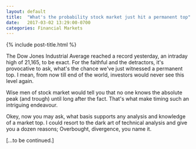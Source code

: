 ```yaml
---
layout: default
title:  "What's the probability stock market just hit a permanent top"
date:   2017-03-02 13:29:00-0700
categories: Financial Markets
---
```


{% include post-title.html %}

The Dow Jones Industrial Average reached a record yesterday, an intraday high of 21,165, to be exact. For the faithful and the detractors, it's provocative to ask, what's the chance we've just witnessed a permanent top. I mean, from now till end of the world, investors would never see this level again. 

Wise men of stock market would tell you that no one knows the absolute peak (and trough) until long after the fact. That's what make timing such an intriguing endeavour.

Okey, now you may ask, what basis supports any analysis and knowledge of a market top. I could resort to the dark art of technical analysis and give you a dozen reasons; Overbought, divergence, you name it.

[...to be continued.]









